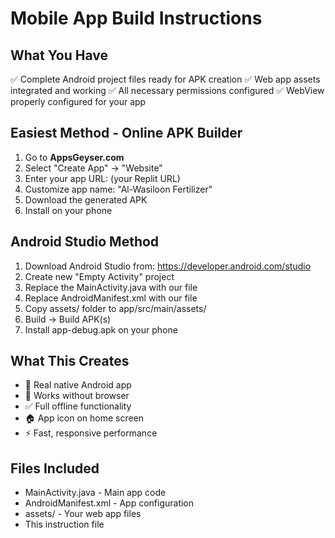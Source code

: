 # Mobile App Build Instructions

## What You Have
✅ Complete Android project files ready for APK creation
✅ Web app assets integrated and working
✅ All necessary permissions configured
✅ WebView properly configured for your app

## Easiest Method - Online APK Builder
1. Go to **AppsGeyser.com**
2. Select "Create App" → "Website"
3. Enter your app URL: (your Replit URL)
4. Customize app name: "Al-Wasiloon Fertilizer"
5. Download the generated APK
6. Install on your phone

## Android Studio Method
1. Download Android Studio from: https://developer.android.com/studio
2. Create new "Empty Activity" project
3. Replace the MainActivity.java with our file
4. Replace AndroidManifest.xml with our file  
5. Copy assets/ folder to app/src/main/assets/
6. Build → Build APK(s)
7. Install app-debug.apk on your phone

## What This Creates
- 📱 Real native Android app
- 🚫 Works without browser
- ✅ Full offline functionality
- 🏠 App icon on home screen
- ⚡ Fast, responsive performance

## Files Included
- MainActivity.java - Main app code
- AndroidManifest.xml - App configuration
- assets/ - Your web app files
- This instruction file
